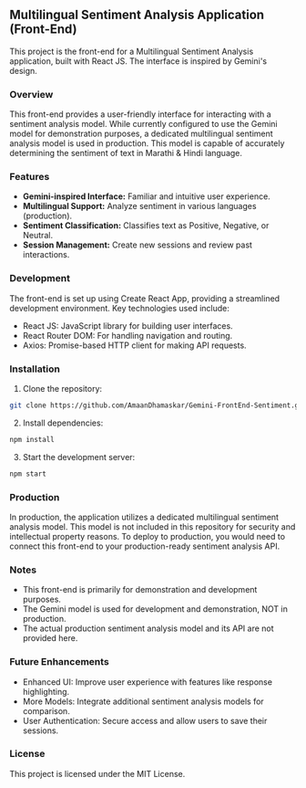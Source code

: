 ## Multilingual Sentiment Analysis Application (Front-End)

This project is the front-end for a Multilingual Sentiment Analysis application, built with React JS. The interface is inspired by Gemini's design.

### Overview

This front-end provides a user-friendly interface for interacting with a sentiment analysis model. While currently configured to use the Gemini model for demonstration purposes, a dedicated multilingual sentiment analysis model is used in production. This model is capable of accurately determining the sentiment of text in Marathi & Hindi language.

### Features

* **Gemini-inspired Interface:** Familiar and intuitive user experience.
* **Multilingual Support:** Analyze sentiment in various languages (production).
* **Sentiment Classification:** Classifies text as Positive, Negative, or Neutral.
* **Session Management:** Create new sessions and review past interactions.

### Development

The front-end is set up using Create React App, providing a streamlined development environment. Key technologies used include:

* React JS: JavaScript library for building user interfaces.
* React Router DOM: For handling navigation and routing.
* Axios: Promise-based HTTP client for making API requests.

### Installation

1. Clone the repository:

```bash
git clone https://github.com/AmaanDhamaskar/Gemini-FrontEnd-Sentiment.git
```

2. Install dependencies:

```bash
npm install
```

3. Start the development server:

```bash
npm start
```

### Production

In production, the application utilizes a dedicated multilingual sentiment analysis model. This model is not included in this repository for security and intellectual property reasons. To deploy to production, you would need to connect this front-end to your production-ready sentiment analysis API.

### Notes

* This front-end is primarily for demonstration and development purposes.
* The Gemini model is used for development and demonstration, NOT in production.
* The actual production sentiment analysis model and its API are not provided here.

### Future Enhancements

* Enhanced UI: Improve user experience with features like response highlighting.
* More Models: Integrate additional sentiment analysis models for comparison.
* User Authentication: Secure access and allow users to save their sessions.

### License

This project is licensed under the MIT License.
